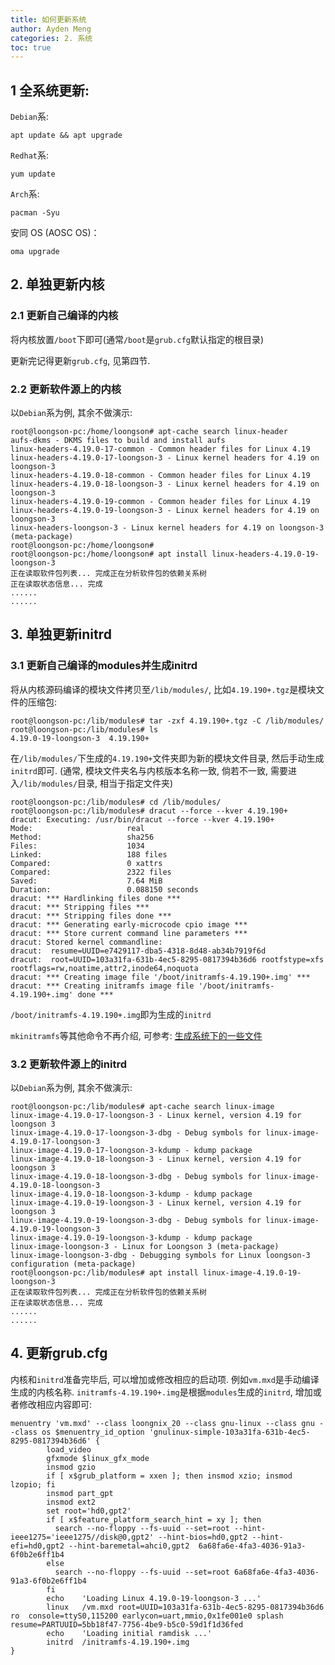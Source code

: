 ```yaml
---
title: 如何更新系统
author: Ayden Meng
categories: 2. 系统
toc: true
---
```


## 1 全系统更新:

`Debian`系:

```
apt update && apt upgrade
```

`Redhat`系:

```
yum update
```

`Arch`系:

```
pacman -Syu
```

安同 OS (AOSC OS)：

```
oma upgrade
```

## 2. 单独更新内核

### 2.1 更新自己编译的内核

将内核放置`/boot`下即可(通常`/boot`是`grub.cfg`默认指定的根目录)

更新完记得更新`grub.cfg`, 见第四节.

### 2.2 更新软件源上的内核

以`Debian`系为例, 其余不做演示:

```
root@loongson-pc:/home/loongson# apt-cache search linux-header
aufs-dkms - DKMS files to build and install aufs
linux-headers-4.19.0-17-common - Common header files for Linux 4.19
linux-headers-4.19.0-17-loongson-3 - Linux kernel headers for 4.19 on loongson-3
linux-headers-4.19.0-18-common - Common header files for Linux 4.19
linux-headers-4.19.0-18-loongson-3 - Linux kernel headers for 4.19 on loongson-3
linux-headers-4.19.0-19-common - Common header files for Linux 4.19
linux-headers-4.19.0-19-loongson-3 - Linux kernel headers for 4.19 on loongson-3
linux-headers-loongson-3 - Linux kernel headers for 4.19 on loongson-3 (meta-package)
root@loongson-pc:/home/loongson#
root@loongson-pc:/home/loongson# apt install linux-headers-4.19.0-19-loongson-3
正在读取软件包列表... 完成正在分析软件包的依赖关系树       
正在读取状态信息... 完成       
......
......
```

## 3. 单独更新initrd

### 3.1 更新自己编译的modules并生成initrd

将从内核源码编译的模块文件拷贝至`/lib/modules/`, 比如`4.19.190+.tgz`是模块文件的压缩包:

```
root@loongson-pc:/lib/modules# tar -zxf 4.19.190+.tgz -C /lib/modules/
root@loongson-pc:/lib/modules# ls
4.19.0-19-loongson-3  4.19.190+
```

在`/lib/modules/`下生成的`4.19.190+`文件夹即为新的模块文件目录, 然后手动生成`initrd`即可. (通常, 模块文件夹名与内核版本名称一致, 倘若不一致, 需要进入`/lib/modules/`目录, 相当于指定文件夹)

```
root@loongson-pc:/lib/modules# cd /lib/modules/
root@loongson-pc:/lib/modules# dracut --force --kver 4.19.190+
dracut: Executing: /usr/bin/dracut --force --kver 4.19.190+
Mode:                     real
Method:                   sha256
Files:                    1034
Linked:                   188 files
Compared:                 0 xattrs
Compared:                 2322 files
Saved:                    7.64 MiB
Duration:                 0.088150 seconds
dracut: *** Hardlinking files done ***
dracut: *** Stripping files ***
dracut: *** Stripping files done ***
dracut: *** Generating early-microcode cpio image ***
dracut: *** Store current command line parameters ***
dracut: Stored kernel commandline:
dracut:  resume=UUID=e7429117-dba5-4318-8d48-ab34b7919f6d
dracut:  root=UUID=103a31fa-631b-4ec5-8295-0817394b36d6 rootfstype=xfs rootflags=rw,noatime,attr2,inode64,noquota
dracut: *** Creating image file '/boot/initramfs-4.19.190+.img' ***
dracut: *** Creating initramfs image file '/boot/initramfs-4.19.190+.img' done ***
```

`/boot/initramfs-4.19.190+.img`即为生成的`initrd`

`mkinitramfs`等其他命令不再介绍, 可参考: [生成系统下的一些文件](gen_sys_file)

### 3.2 更新软件源上的initrd

以`Debian`系为例, 其余不做演示:

```
root@loongson-pc:/lib/modules# apt-cache search linux-image
linux-image-4.19.0-17-loongson-3 - Linux kernel, version 4.19 for loongson 3
linux-image-4.19.0-17-loongson-3-dbg - Debug symbols for linux-image-4.19.0-17-loongson-3
linux-image-4.19.0-17-loongson-3-kdump - kdump package
linux-image-4.19.0-18-loongson-3 - Linux kernel, version 4.19 for loongson 3
linux-image-4.19.0-18-loongson-3-dbg - Debug symbols for linux-image-4.19.0-18-loongson-3
linux-image-4.19.0-18-loongson-3-kdump - kdump package
linux-image-4.19.0-19-loongson-3 - Linux kernel, version 4.19 for loongson 3
linux-image-4.19.0-19-loongson-3-dbg - Debug symbols for linux-image-4.19.0-19-loongson-3
linux-image-4.19.0-19-loongson-3-kdump - kdump package
linux-image-loongson-3 - Linux for Loongson 3 (meta-package)
linux-image-loongson-3-dbg - Debugging symbols for Linux loongson-3 configuration (meta-package)
root@loongson-pc:/lib/modules# apt install linux-image-4.19.0-19-loongson-3
正在读取软件包列表... 完成正在分析软件包的依赖关系树       
正在读取状态信息... 完成       
......
......
```

## 4. 更新grub.cfg

内核和`initrd`准备完毕后, 可以增加或修改相应的启动项. 例如`vm.mxd`是手动编译生成的内核名称. `initramfs-4.19.190+.img`是根据`modules`生成的`initrd`, 增加或者修改相应内容即可:

```
menuentry 'vm.mxd' --class loongnix_20 --class gnu-linux --class gnu --class os $menuentry_id_option 'gnulinux-simple-103a31fa-631b-4ec5-8295-0817394b36d6' {
        load_video
        gfxmode $linux_gfx_mode
        insmod gzio
        if [ x$grub_platform = xxen ]; then insmod xzio; insmod lzopio; fi
        insmod part_gpt
        insmod ext2
        set root='hd0,gpt2'
        if [ x$feature_platform_search_hint = xy ]; then
          search --no-floppy --fs-uuid --set=root --hint-ieee1275='ieee1275//disk@0,gpt2' --hint-bios=hd0,gpt2 --hint-efi=hd0,gpt2 --hint-baremetal=ahci0,gpt2  6a68fa6e-4fa3-4036-91a3-6f0b2e6ff1b4
        else
          search --no-floppy --fs-uuid --set=root 6a68fa6e-4fa3-4036-91a3-6f0b2e6ff1b4
        fi
        echo    'Loading Linux 4.19.0-19-loongson-3 ...'
        linux   /vm.mxd root=UUID=103a31fa-631b-4ec5-8295-0817394b36d6 ro  console=ttyS0,115200 earlycon=uart,mmio,0x1fe001e0 splash resume=PARTUUID=5bb18f47-7756-4be9-b5c0-59d1f1d36fed
        echo    'Loading initial ramdisk ...'
        initrd  /initramfs-4.19.190+.img
}
```
